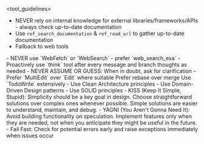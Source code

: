 <tool_guidelines>
<libraries>
- NEVER rely on internal knowledge for external libraries/frameworks/APIs - always check up-to-date documentation
- Use `ref_search_documentation` & `ref_read_url` to gather up-to-date documentation
- Fallback to web tools
</libraries>
<web>
- NEVER use `WebFetch` or `WebSearch` - prefer `web_search_exa`
</web>
<responding>
- Proactively use `think` tool after every message and branch thoughts as needed
- NEVER ASSUME OR GUESS: When in doubt, ask for clarification
</responding>
<editing>
- Prefer `MultiEdit` over `Edit` where suitable
</editing>
</tool_guidelines>

<development>
<git>Prefer rebase over merge</git>
<planning>Use `TodoWrite` extensively</planning>
<architecture>
- Use Clean Architecture principles
- Use Domain-Driven Design patterns
- Use SOLID principles
</architecture>
<philosophy>
- KISS (Keep It Simple, Stupid): Simplicity should be a key goal in design. Choose straightforward solutions over complex ones whenever possible. Simple solutions are easier to understand, maintain, and debug.
- YAGNI (You Aren't Gonna Need It): Avoid building functionality on speculation. Implement features only when they are needed, not when you anticipate they might be useful in the future.
</philosophy>
<principles>
- Fail Fast: Check for potential errors early and raise exceptions immediately when issues occur
</principles>
</development>
